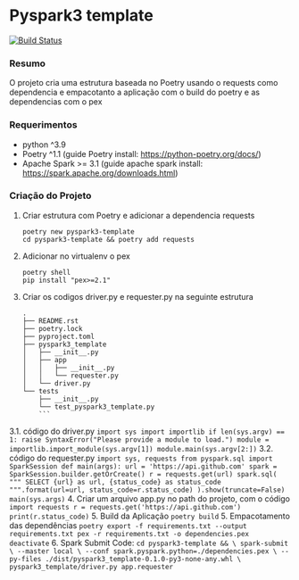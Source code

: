 # Pyspark3 template

[![Build Status](https://travis-ci.org/joemccann/dillinger.svg?branch=master)](https://travis-ci.org/joemccann/dillinger)

### Resumo
O projeto cria uma estrutura baseada no Poetry usando o requests como dependencia e empacotanto a aplicação com o build do poetry e as dependencias com o pex

### Requerimentos
 - python ^3.9
 - Poetry ^1.1 (guide Poetry install: https://python-poetry.org/docs/)
 - Apache Spark >= 3.1 (guide apache spark install: https://spark.apache.org/downloads.html)

### Criação do Projeto
 1. Criar estrutura com Poetry e adicionar a dependencia requests
    ```
    poetry new pyspark3-template
    cd pyspark3-template && poetry add requests
    ```
 2. Adicionar no virtualenv o pex
    ```
    poetry shell
    pip install "pex>=2.1"
    ```
 3. Criar os codigos driver.py e requester.py na seguinte estrutura
    ```
    .
    ├── README.rst
    ├── poetry.lock
    ├── pyproject.toml
    ├── pyspark3_template
    │   ├── __init__.py
    │   ├── app
    │   │   ├── __init__.py
    │   │   └── requester.py
    │   └── driver.py
    └── tests
        ├── __init__.py
        └── test_pyspark3_template.py
        ```
   3.1. código do driver.py
     ```
     import sys
     import importlib
     if len(sys.argv) == 1:
         raise SyntaxError("Please provide a module to load.")
     module = importlib.import_module(sys.argv[1])
     module.main(sys.argv[2:])
     ```
   3.2. código do requester.py
     ```
     import sys, requests
     from pyspark.sql import SparkSession
     def main(args):
         url = 'https://api.github.com'
         spark = SparkSession.builder.getOrCreate()
         r = requests.get(url)
         spark.sql(
             """
             SELECT {url} as url, {status_code} as status_code
             """.format(url=url, status_code=r.status_code)
         ).show(truncate=False)
     main(sys.args)
     ```
 4. Criar um arquivo app.py no path do projeto, com o código
    ```
    import requests
    r = requests.get('https://api.github.com')
    print(r.status_code)
    ```
 5. Build da Aplicação
    ```
    poetry build
    ```
 5. Empacotamento das dependências
    ```
    poetry export -f requirements.txt --output requirements.txt
    pex -r requirements.txt -o dependencies.pex
    deactivate
    ```
 6. Spark Submit Code:
    ```
    cd pyspark3-template && \
    spark-submit \
      --master local \
      --conf spark.pyspark.python=./dependencies.pex \
      --py-files ./dist/pyspark3_template-0.1.0-py3-none-any.whl \
      pyspark3_template/driver.py app.requester
    ```
